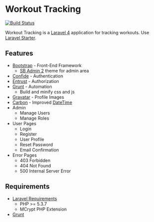 # Workout Tracking
[![Build Status](https://travis-ci.org/chorton2227/workout-tracking.png)](https://travis-ci.org/chorton2227/workout-tracking)

Workout Tracking is a [Laravel 4](http://laravel.com/) application for tracking workouts.
Use [Laravel Starter](https://github.com/chorton2227/laravel-starter).

## Features

* [Bootstrap](https://github.com/twbs/bootstrap) -  Front-End Framework
  * [SB Admin 2](http://startbootstrap.com/sb-admin-v2) theme for admin area
* [Confide](https://github.com/zizaco/confide) - Authentication
* [Entrust](https://github.com/Zizaco/entrust) - Authorization
* [Grunt](https://github.com/gruntjs/grunt) - Automation
  * Build and minify css and js
* [Gravatar](http://en.gravatar.com/) - Profile Images
* [Carbon](https://github.com/briannesbitt/Carbon) - Improved [DateTime](http://www.php.net/manual/en/class.datetime.php)
* Admin
  * Manage Users
  * Manage Roles
* User Pages
  * Login
  * Register
  * User Profile
  * Reset Password
  * Email Confirmation
* Error Pages
  * 403 Forbidden
  * 404 Not Found
  * 500 Internal Server Error

## Requirements

* [Laravel Requirements](http://laravel.com/docs/installation#server-requirements)
  * PHP >= 5.3.7
  * MCrypt PHP Extension
* [Grunt](http://gruntjs.com/installing-grunt)
